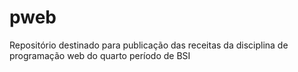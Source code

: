# pweb
Repositório destinado para publicação das receitas da disciplina de programação web do quarto período de BSI
